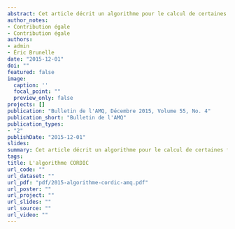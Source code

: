 ```yaml
---
abstract: Cet article décrit un algorithme pour le calcul de certaines fonctions élémentaires telles que le sinus, le cosinus, la tangente et l'arctangente. Cet algorithme est celui utilisé par les calculatrices. Le principe de cet algorithme est l'utilisation de rotations dans un système de coordonnées circulaires. Les seules opérations nécessaires à l'exécution de l'algorithme sont l'addition, la soustraction, la recherche dans une table et le déplacement d'une virgule dans la représentation d'un nombre en virgule flottante.
author_notes:
- Contribution égale
- Contribution égale
authors:
- admin
- Éric Brunelle
date: "2015-12-01"
doi: ""
featured: false
image:
  caption: ''
  focal_point: ""
  preview_only: false
projects: []
publication: "Bulletin de l'AMQ, Décembre 2015, Volume 55, No. 4"
publication_short: "Bulletin de l'AMQ"
publication_types:
- "2"
publishDate: "2015-12-01"
slides: 
summary: Cet article décrit un algorithme pour le calcul de certaines fonctions élémentaires telles que le sinus, le cosinus, la tangente et l'arctangente. Cet algorithme est celui utilisé par les calculatrices. Le principe de cet algorithme est l'utilisation de rotations dans un système de coordonnées circulaires. Les seules opérations nécessaires à l'exécution de l'algorithme sont l'addition, la soustraction, la recherche dans une table et le déplacement d'une virgule dans la représentation d'un nombre en virgule flottante.
tags:
title: L'algorithme CORDIC
url_code: ""
url_dataset: ""
url_pdf: "pdf/2015-algorithme-cordic-amq.pdf"
url_poster: ""
url_project: ""
url_slides: ""
url_source: ""
url_video: ""
---
```


